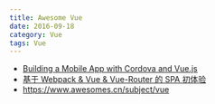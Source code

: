 ```yaml
---
title: Awesome Vue
date: 2016-09-18
category: Vue
tags: Vue
---
```


- [Building a Mobile App with Cordova and Vue.js](https://coligo.io/building-a-mobile-app-with-cordova-vuejs/)
- [基于 Webpack & Vue & Vue-Router 的 SPA 初体验](http://mp.weixin.qq.com/s?__biz=MzA3NTYzODYzMg==&mid=2653577777&idx=1&sn=4b5377051bd849b85af17bcf8c05174c&scene=4#wechat_redirect)
- https://www.awesomes.cn/subject/vue
